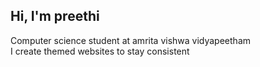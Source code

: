 ## Hi, I'm preethi 


Computer science student at amrita vishwa vidyapeetham<br/>
I create themed websites to stay consistent<br/>

